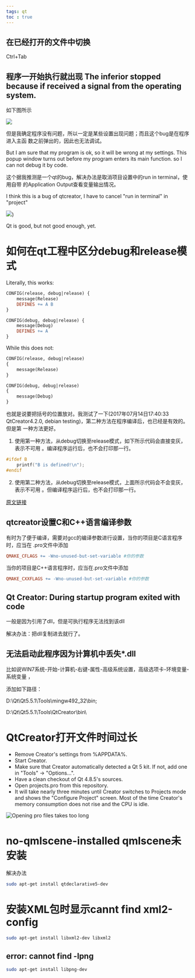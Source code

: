 ```yaml
---
tags: qt
toc : true
---
```


## 在已经打开的文件中切换

Ctrl+Tab 

## 程序一开始执行就出现 The inferior stopped because if received a signal from the operating system.

如下图所示

![](./pic/1490533009.png)

但是我确定程序没有问题，所以一定是某些设置出现问题；而且这个bug是在程序进入主函
数之前弹出的，因此也无法调试。

But I am sure that my program is ok, so it will be wrong at my settings. This
popup window turns out before my program enters its main function. so I can not
debug it by code.

这个据我推测是一个qt的bug，解决办法是取消项目设置中的run in terminal，使用自带
的Application Output查看变量输出情况。

I think this is a bug of qtcreator, I have to cancel "run in terminal" in
"project"

![](./pic/1490533253.png))

Qt is good, but not good enough, yet.

# 如何在qt工程中区分debug和release模式

Literally, this works:

```makefile
CONFIG(release, debug|release) {
    message(Release)
    DEFINES += A B
}

CONFIG(debug, debug|release) {
    message(Debug)
    DEFINES += A
}
```

While this does not:

```makefile
CONFIG(release, debug|release) 
{
    message(Release)
}

CONFIG(debug, debug|release) 
{
    message(Debug)
}
```

也就是说要把括号的位置放对。我测试了一下(2017年07月14日17:40:33
QtCreator4.2.0, debian testing)，第二种方法在程序编译后，也已经是有效的。但是第
一种方法更好。

1. 使用第一种方法，从debug切换至release模式，如下所示代码会直接变灰，表示不可用
   。编译程序运行后，也不会打印那一行。

```c
#ifdef B
    printf("B is defined!\n");
#endif
```

2. 使用第二种方法，从debug切换至release模式，上面所示代码会不会变灰，表示不可用
   。但编译程序运行后，也不会打印那一行。

[原文链接](https://stackoverflow.com/questions/19562591/qt-creator-config-debug-release-switches-does-not-work)

## qtcreator设置C和C++语言编译参数

有时为了便于编译，需要对gcc的编译参数进行设置，当你的项目是C语言程序时，应当在
.pro文件中添加

```makefile
QMAKE_CFLAGS += -Wno-unused-but-set-variable #你的参数
```

当你的项目是C++语言程序时，应当在.pro文件中添加

```makefile
QMAKE_CXXFLAGS += -Wno-unused-but-set-variable #你的参数
```

## Qt Creator: During startup program exited with code

一般是因为引用了dll，但是可执行程序无法找到该dll

解决办法：把dll复制进去就行了。

## 无法启动此程序因为计算机中丢失*.dll

比如说WIN7系统-开始-计算机-右键-属性-高级系统设置，高级选项卡-环境变量-系统变量
，

添加如下路径：

D:\Qt\Qt5.5.1\Tools\mingw492_32\bin;

D:\Qt\Qt5.5.1\Tools\QtCreator\bin\

# QtCreator打开文件时间过长 

- Remove Creator's settings from %APPDATA%.
- Start Creator.
- Make sure that Creator automatically detected a Qt 5 kit. If not, add one in "Tools" -> "Options...".
- Have a clean checkout of Qt 4.8.5's sources.
- Open projects.pro from this repository.
- It will take nearly three minutes until Creator switches to Projects mode and
 shows the "Configure Project" screen. Most of the time Creator's memory
 consumption does not rise and the CPU is idle.

![Opening pro files takes too long](https://bugreports.qt.io/browse/QTCREATORBUG-10733)

# no-qmlscene-installed qmlscene未安装

解决办法

```bash
sudo apt-get install qtdeclarative5-dev
```

# 安装XML包时显示cannt find xml2-config

```bash
sudo apt-get install libxml2-dev libxml2
```

## error: cannot find -lpng

```bash
sudo apt-get install libpng-dev
```
